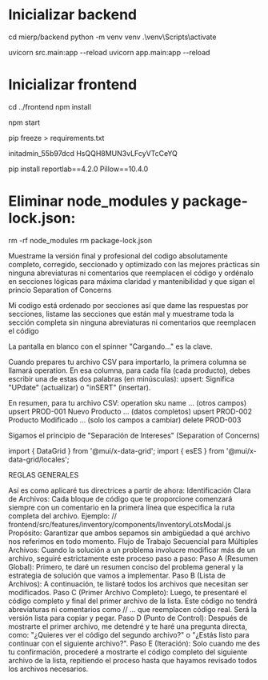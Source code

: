 
# Inicializar backend
cd mierp/backend
python -m venv venv
.\venv\Scripts\activate

uvicorn src.main:app --reload
uvicorn app.main:app --reload

# Inicializar frontend
cd ../frontend
npm install

npm start

pip freeze > requirements.txt

initadmin_55b97dcd
HsQQH8MUN3vLFcyVTcCeYQ

pip install reportlab==4.2.0 Pillow==10.4.0


# Eliminar node_modules y package-lock.json:
rm -rf node_modules
rm package-lock.json


Muestrame la versión final y profesional del codigo absolutamente completo, corregido, seccionado y optimizado con las mejores prácticas sin ninguna abreviaturas ni comentarios que reemplacen el código y ordénalo en secciones lógicas para máxima claridad y mantenibilidad y que sigan el princio Separation of Concerns


Mi codigo está ordenado por secciones así que dame las respuestas por secciones, listame las secciones que están mal y muestrame toda la sección completa sin ninguna abreviaturas ni comentarios que reemplacen el código


La pantalla en blanco con el spinner "Cargando..." es la clave.


Cuando prepares tu archivo CSV para importarlo, la primera columna se llamará operation. En esa columna, para cada fila (cada producto), debes escribir una de estas dos palabras (en minúsculas):
upsert:
Significa "UPdate" (actualizar) o "inSERT" (insertar).

En resumen, para tu archivo CSV:
operation	sku	name	... (otros campos)
upsert	PROD-001	Nuevo Producto	... (datos completos)
upsert	PROD-002	Producto Modificado	... (solo los campos a cambiar)
delete	PROD-003	


Sigamos el principio de "Separación de Intereses" (Separation of Concerns)


import { DataGrid } from '@mui/x-data-grid';
import { esES } from '@mui/x-data-grid/locales';


REGLAS GENERALES

Así es como aplicaré tus directrices a partir de ahora:
Identificación Clara de Archivos: Cada bloque de código que te proporcione comenzará siempre con un comentario en la primera línea que especifica la ruta completa del archivo.
Ejemplo: // frontend/src/features/inventory/components/InventoryLotsModal.js
Propósito: Garantizar que ambos sepamos sin ambigüedad a qué archivo nos referimos en todo momento.
Flujo de Trabajo Secuencial para Múltiples Archivos: Cuando la solución a un problema involucre modificar más de un archivo, seguiré estrictamente este proceso paso a paso:
Paso A (Resumen Global): Primero, te daré un resumen conciso del problema general y la estrategia de solución que vamos a implementar.
Paso B (Lista de Archivos): A continuación, te listaré todos los archivos que necesitan ser modificados.
Paso C (Primer Archivo Completo): Luego, te presentaré el código completo y final del primer archivo de la lista. Este código no tendrá abreviaturas ni comentarios como // ... que reemplacen código real. Será la versión lista para copiar y pegar.
Paso D (Punto de Control): Después de mostrarte el primer archivo, me detendré y te haré una pregunta directa, como: "¿Quieres ver el código del segundo archivo?" o "¿Estás listo para continuar con el siguiente archivo?".
Paso E (Iteración): Solo cuando me des tu confirmación, procederé a mostrarte el código completo del siguiente archivo de la lista, repitiendo el proceso hasta que hayamos revisado todos los archivos necesarios.


